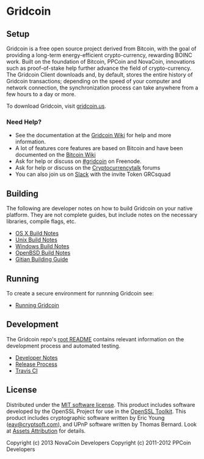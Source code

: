 Gridcoin
=============

Setup
---------------------
Gridcoin is a free open source project derived from Bitcoin, with
the goal of providing a long-term energy-efficient crypto-currency, rewarding BOINC work.
Built on the foundation of Bitcoin, PPCoin and NovaCoin, innovations such as proof-of-stake
help further advance the field of crypto-currency. The Gridcoin Client downloads and, by default, stores the entire history of Gridcoin transactions; depending on the speed of your computer and network connection, the synchronization process can take anywhere from a few hours to a day or more.

To download Gridcoin, visit [gridcoin.us](https://gridcoin.us).

### Need Help?

* See the documentation at the [Gridcoin Wiki](http://wiki.gridcoin.us/Main_Page)
for help and more information.
* A lot of features core features are based on Bitcoin and have been documented on the [Bitcoin Wiki](https://en.bitcoin.it/wiki/Main_Page)
* Ask for help or discuss on [#gridcoin](http://webchat.freenode.net?channels=gridcoin) on Freenode.
* Ask for help or discuss on the [Cryptocurrencytalk](https://cryptocurrencytalk.com/forum/464-gridcoin-grc/) forums
* You can also join us on [Slack](https://grcinvite.herokuapp.com/) with the invite Token GRCsquad

Building
---------------------
The following are developer notes on how to build Gridcoin on your native platform. They are not complete guides, but include notes on the necessary libraries, compile flags, etc.

- [OS X Build Notes](build-macos.md)
- [Unix Build Notes](build-unix.md)
- [Windows Build Notes](build-windows.md)
- [OpenBSD Build Notes](build-openbsd.md)
- [Gitian Building Guide](gitian-building.md)

Running
-------
To create a secure environment for runnning Gridcoin see:

- [Running Gridcoin](running.md)

Development
---------------------
The Gridcoin repo's [root README](/README.md) contains relevant information on the development process and automated testing.

- [Developer Notes](coding.txt)
- [Release Process](release-process.md)
- [Travis CI](travis-ci.md)

License
---------------------
Distributed under the [MIT software license](/COPYING). 
This product includes software developed by the OpenSSL Project for use in the [OpenSSL Toolkit](https://www.openssl.org/). This product includes
cryptographic software written by Eric Young ([eay@cryptsoft.com](mailto:eay@cryptsoft.com)), and UPnP software written by Thomas Bernard. 
Look at [Assets Attribution](assets-attribution.md) for details.

Copyright (c) 2013 NovaCoin Developers
Copyright (c) 2011-2012 PPCoin Developers
